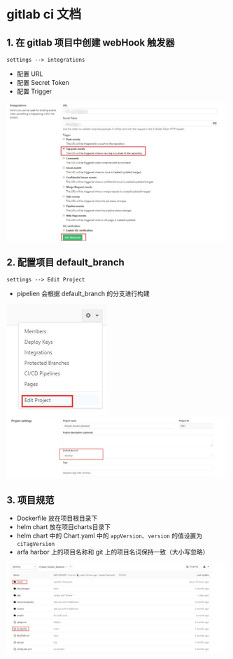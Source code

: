 # gitlab ci 文档

## 1. 在 gitlab 项目中创建 webHook 触发器  
    settings --> integrations  
 - 配置 URL
 - 配置 Secret Token
 - 配置 Trigger   
    
![integrations](../docs/integrations.jpg)  

## 2. 配置项目 default_branch  
    settings --> Edit Project   
- pipelien 会根据 default_branch 的分支进行构建   
    
![](../docs/edit_project.jpg)  
![](../docs/project_settings.jpg)  
    
## 3. 项目规范  
- Dockerfile 放在项目根目录下
- helm chart 放在项目charts目录下  
- helm chart 中的 Chart.yaml 中的 `appVersion`、`version` 的值设置为 `ciTagVersion`
- arfa harbor 上的项目名称和 git 上的项目名词保持一致（大小写忽略）

![integrations](../docs/project.jpg)
